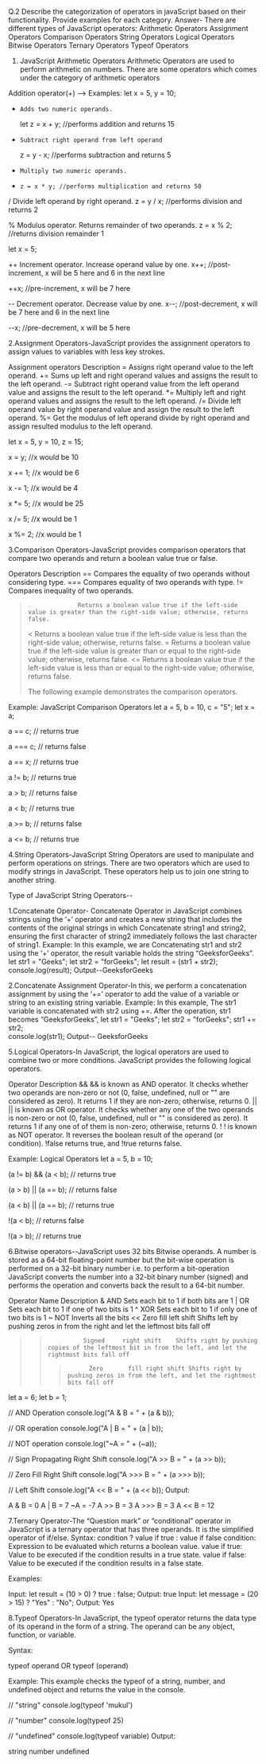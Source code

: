 Q.2 Describe the categorization of operators in javaScript based on their functionality. Provide examples for each category.
Answer-
There are different types of JavaScript operators:
Arithmetic Operators
Assignment Operators
Comparison Operators
String Operators
Logical Operators
Bitwise Operators
Ternary Operators
Typeof Operators

1.  JavaScript Arithmetic Operators
    Arithmetic Operators are used to perform arithmetic on numbers.
    There are some operators which comes under the category of arithmetic operators

Addition operator(+) —->
Examples: let x = 5, y = 10;

-     Adds two numeric operands.
  let z = x + y; //performs addition and returns 15

*     Subtract right operand from left operand
  z = y - x; //performs subtraction and returns 5

-     Multiply two numeric operands.
-     z = x * y; //performs multiplication and returns 50

/ Divide left operand by right operand.
z = y / x; //performs division and returns 2

% Modulus operator. Returns remainder of two operands.
z = x % 2; //returns division remainder 1

let x = 5;

++ Increment operator. Increase operand value by one.
x++; //post-increment, x will be 5 here and 6 in the next line

++x; //pre-increment, x will be 7 here

-- Decrement operator. Decrease value by one.
x--; //post-decrement, x will be 7 here and 6 in the next line

--x; //pre-decrement, x will be 5 here

2.Assignment Operators-JavaScript provides the assignment operators to assign values to variables with less key strokes.

Assignment operators Description
= Assigns right operand value to the left operand.
+= Sums up left and right operand values and assigns the result to the left operand.
-= Subtract right operand value from the left operand value and assigns the result to the left operand.
\*= Multiply left and right operand values and assigns the result to the left operand.
/= Divide left operand value by right operand value and assign the result to the left operand.
%= Get the modulus of left operand divide by right operand and assign resulted modulus to the left operand.

let x = 5, y = 10, z = 15;

x = y; //x would be 10

x += 1; //x would be 6

x -= 1; //x would be 4

x \*= 5; //x would be 25

x /= 5; //x would be 1

x %= 2; //x would be 1

3.Comparison Operators-JavaScript provides comparison operators that compare two operands and return a boolean value true or false.

Operators Description
== Compares the equality of two operands without considering type.
=== Compares equality of two operands with type.
!= Compares inequality of two operands.

>                   Returns a boolean value true if the left-side value is greater than the right-side value; otherwise, returns false.
>
> < Returns a boolean value true if the left-side value is less than the right-side value; otherwise, returns false.
> = Returns a boolean value true if the left-side value is greater than or equal to the right-side value; otherwise, returns false.
> <= Returns a boolean value true if the left-side value is less than or equal to the right-side value; otherwise, returns false.
>
> The following example demonstrates the comparison operators.

Example: JavaScript Comparison Operators
let a = 5, b = 10, c = "5";
let x = a;

a == c; // returns true

a === c; // returns false

a == x; // returns true

a != b; // returns true

a > b; // returns false

a < b; // returns true

a >= b; // returns false

a <= b; // returns true

4.String Operators-JavaScript String Operators are used to manipulate and perform operations on strings. There are two operators which are used to modify strings in JavaScript. These operators help us to join one string to another string.

Type of JavaScript String Operators--

1.Concatenate Operator- Concatenate Operator in JavaScript combines strings using the ‘+’ operator and creates a new string that includes the contents of the original strings in which Concatenate string1 and string2, ensuring the first character of string2 immediately follows the last character of string1.
Example: In this example, we are Concatenating str1 and str2 using the ‘+’ operator, the result variable holds the string “GeeksforGeeks”.
let str1 = "Geeks";
let str2 = "forGeeks";
let result = (str1 + str2);
console.log(result);
Output--GeeksforGeeks

2.Concatenate Assignment Operator-In this, we perform a concatenation assignment by using the ‘+=’ operator to add the value of a variable or string to an existing string variable.
Example: In this example, The str1 variable is concatenated with str2 using +=. After the operation, str1 becomes “GeeksforGeeks”,
let str1 = "Geeks";
let str2 = "forGeeks";
str1 += str2;  
console.log(str1);
Output--
GeeksforGeeks

5.Logical Operators-In JavaScript, the logical operators are used to combine two or more conditions. JavaScript provides the following logical operators.

Operator Description
&& && is known as AND operator. It checks whether two operands are non-zero or not (0, false, undefined, null or "" are considered as zero). It returns 1 if they are non-zero; otherwise, returns 0.
|| || is known as OR operator. It checks whether any one of the two operands is non-zero or not (0, false, undefined, null or "" is considered as zero). It returns 1 if any one of of them is non-zero; otherwise, returns 0.
! ! is known as NOT operator. It reverses the boolean result of the operand (or condition). !false returns true, and !true returns false.

Example: Logical Operators
let a = 5, b = 10;

(a != b) && (a < b); // returns true

(a > b) || (a == b); // returns false

(a < b) || (a == b); // returns true

!(a < b); // returns false

!(a > b); // returns true

6.Bitwise operators--JavaScript uses 32 bits Bitwise operands. A number is stored as a 64-bit floating-point number but the bit-wise operation is performed on a 32-bit binary number i.e. to perform a bit-operation JavaScript converts the number into a 32-bit binary number (signed) and performs the operation and converts back the result to a 64-bit number.

Operator Name Description
& AND Sets each bit to 1 if both bits are 1
| OR Sets each bit to 1 if one of two bits is 1
^ XOR Sets each bit to 1 if only one of two bits is 1
~ NOT Inverts all the bits
<< Zero fill left shift Shifts left by pushing zeros in from the right and let the leftmost bits fall off

> >               Signed     right shift	Shifts right by pushing copies of the leftmost bit in from the left, and let the rightmost bits fall off
> >
> > >         	Zero       fill right shift	Shifts right by pushing zeros in from the left, and let the rightmost bits fall off

let a = 6;
let b = 1;

// AND Operation
console.log("A & B = " + (a & b));

// OR operation
console.log("A | B = " + (a | b));

// NOT operation
console.log("~A = " + (~a));

// Sign Propagating Right Shift
console.log("A >> B = " + (a >> b));

// Zero Fill Right Shift
console.log("A >>> B = " + (a >>> b));

// Left Shift
console.log("A << B = " + (a << b));
Output:

A & B = 0
A | B = 7
~A = -7
A >> B = 3
A >>> B = 3
A << B = 12

7.Ternary Operator-The “Question mark” or “conditional” operator in JavaScript is a ternary operator that has three operands. It is the simplified operator of if/else.
Syntax:
condition ? value if true : value if false
condition: Expression to be evaluated which returns a boolean value.
value if true: Value to be executed if the condition results in a true state.
value if false: Value to be executed if the condition results in a false state.

Examples:

Input: let result = (10 > 0) ? true : false;
Output: true
Input: let message = (20 > 15) ? "Yes" : "No";
Output: Yes

8.Typeof Operators-In JavaScript, the typeof operator returns the data type of its operand in the form of a string. The operand can be any object, function, or variable.

Syntax:

typeof operand OR typeof (operand)

Example: This example checks the typeof of a string, number, and undefined object and returns the value in the console.

// "string"
console.log(typeof 'mukul')

// "number"
console.log(typeof 25)

// "undefined"
console.log(typeof variable)
Output:

string
number
undefined
